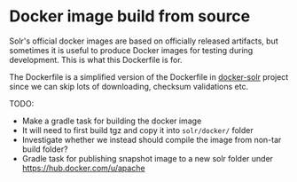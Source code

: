 # Docker image build from source

Solr's official docker images are based on officially released artifacts, but sometimes it is useful to produce Docker images for testing during development. This is what this Dockerfile is for.

The Dockerfile is a simplified version of the Dockerfile in [docker-solr](https://github.com/docker-solr/docker-solr) project since we can skip lots of downloading, checksum validations etc.

TODO:

* Make a gradle task for building the docker image
* It will need to first build tgz and copy it into `solr/docker/` folder
* Investigate whether we instead should compile the image from non-tar build folder?
* Gradle task for publishing snapshot image to a new solr folder under https://hub.docker.com/u/apache
